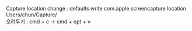 Capture location change : defaults write com.apple.screencapture location Users/chun/Capture/   
오려두기 : cmd + c -> cmd + opt + v
